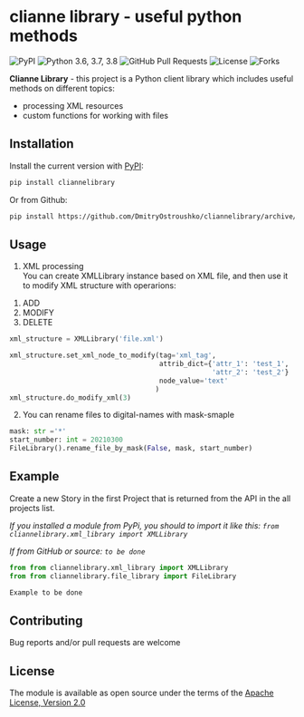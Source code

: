 # clianne library - useful python methods

![PyPI](https://img.shields.io/pypi/v/cliannelibrary?color=orange) ![Python 3.6, 3.7, 3.8](https://img.shields.io/pypi/pyversions/cliannelibrary?color=blueviolet) ![GitHub Pull Requests](https://img.shields.io/github/issues-pr/DmitryOstroushko/cliannelibrary?color=blueviolet) ![License](https://img.shields.io/pypi/l/cliannelibrary?color=blueviolet) ![Forks](https://img.shields.io/github/forks/DmitryOstroushko/cliannelibrary?style=social)

**Clianne Library** - this project is a Python client library which includes useful methods on different topics:  
- processing XML resources  
- custom functions for working with files  


## Installation

Install the current version with [PyPI](https://pypi.org/project/cliannelibrary/):

```bash
pip install cliannelibrary
```

Or from Github:
```bash
pip install https://github.com/DmitryOstroushko/cliannelibrary/archive/main.zip
```

## Usage

1) XML processing  
You can create XMLLibrary instance based on XML file, and then use it to modify XML structure with operarions:  
1. ADD  
2. MODIFY  
3. DELETE  

```python
xml_structure = XMLLibrary('file.xml')

xml_structure.set_xml_node_to_modify(tag='xml_tag',
                                     attrib_dict={'attr_1': 'test_1',
                                                  'attr_2': 'test_2'}
                                     node_value='text'
                                    )
xml_structure.do_modify_xml(3)
```

2) You can rename files to digital-names with mask-smaple

```python
mask: str ='*'
start_number: int = 20210300
FileLibrary().rename_file_by_mask(False, mask, start_number)
```

## Example

Create a new Story in the first Project that is returned from the API in the all projects list.

*If you installed a module from PyPi, you should to import it like this: ``` from cliannelibrary.xml_library import XMLLibrary ```*

*If from GitHub or source: ``` to be done ```*

```python
from from cliannelibrary.xml_library import XMLLibrary
from from cliannelibrary.file_library import FileLibrary

Example to be done
```


## Contributing

Bug reports and/or pull requests are welcome


## License

The module is available as open source under the terms of the [Apache License, Version 2.0](https://opensource.org/licenses/Apache-2.0)
